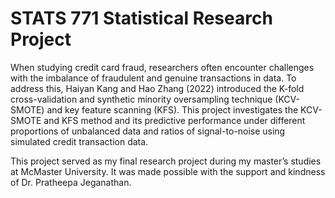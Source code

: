 # STATS 771 Statistical Research Project
When studying credit card fraud, researchers often encounter challenges with the imbalance of fraudulent and genuine transactions in data. To address this, Haiyan Kang and Hao Zhang (2022) introduced the K-fold cross-validation and synthetic minority oversampling technique (KCV-SMOTE) and key feature scanning (KFS). This project investigates the KCV-SMOTE and KFS method and its predictive performance under different proportions of unbalanced data and ratios of signal-to-noise using simulated credit transaction data. 

This project served as my final research project during my master’s studies at McMaster University. It was made possible with the support and kindness of Dr. Pratheepa Jeganathan.
